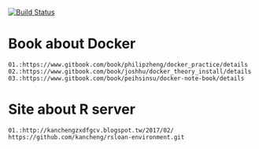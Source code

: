 [![Build Status](https://travis-ci.org/linzeyan/docker_Rstudio_server.svg?branch=master)](https://travis-ci.org/linzeyan/docker_Rstudio_server)
# Book about Docker
```
01.:https://www.gitbook.com/book/philipzheng/docker_practice/details
02.:https://www.gitbook.com/book/joshhu/docker_theory_install/details
03.:https://www.gitbook.com/book/peihsinsu/docker-note-book/details
```

# Site about R server
```
01.:http://kanchengzxdfgcv.blogspot.tw/2017/02/
https://github.com/kancheng/rsloan-environment.git
```
